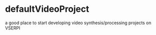 # defaultVideoProject
a good place to start developing video synthesis/processing projects on VSERPI
